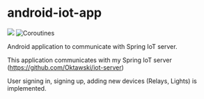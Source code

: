 # android-iot-app
![](https://img.shields.io/badge/Android-3DDC84?style=for-the-badge&logo=android&logoColor=white)
![Coroutines](https://img.shields.io/badge/Android-3DDC84?style=for-the-badge&logo=android&logoColor=white)


Android application to communicate with Spring IoT server.

This application communicates with my Spring IoT server (https://github.com/Oktawski/iot-server)

User signing in, signing up, adding new devices (Relays, Lights) is implemented.
